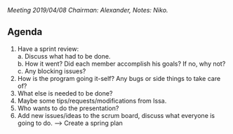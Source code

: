 *Meeting 2019/04/08
Chairman: Alexander, Notes: Niko.*

Agenda
---
1. Have a sprint review:  
    a. Discuss what had to be done.  
    b. How it went? Did each member accomplish his goals? If no, why not?      
    c. Any blocking issues?  
2. How is the program going it-self? Any bugs or side things to take care of?
3. What else is needed to be done? 
4. Maybe some tips/requests/modifications from Issa.
5. Who wants to do the presentation?
6. Add new issues/ideas to the scrum board, discuss what everyone is going to do. --> Create a spring plan
